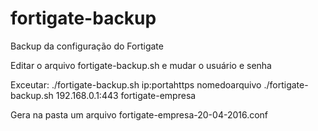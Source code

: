 # fortigate-backup
Backup da configuração do Fortigate

Editar o arquivo fortigate-backup.sh e mudar o usuário e senha

Exceutar:
./fortigate-backup.sh ip:portahttps nomedoarquivo
./fortigate-backup.sh 192.168.0.1:443 fortigate-empresa

Gera na pasta um arquivo fortigate-empresa-20-04-2016.conf


